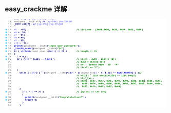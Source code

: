 ## easy_crackme 详解

<img src="https://github.com/sunSUNQ/PCTF_BASIC/raw/master/picture/easy_crackme.png" alt="easy_crackme"/>
<div align=center>
